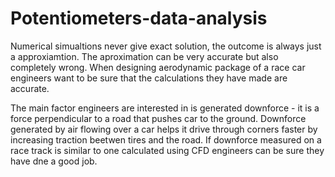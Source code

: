 # Potentiometers-data-analysis

Numerical simualtions never give exact solution, the outcome is always just a approxiamtion. The aproximation can be very accurate but also completely wrong. When designing aerodynamic package of a race car engineers want to be sure that the calculations they have made are accurate.

The main factor engineers are interested in is generated downforce - it is a force perpendicular to a road that pushes car to the ground. Downforce generated by air flowing over a car helps it drive through corners faster by increasing traction beetwen tires and the road. If downforce measured on a race track is similar to one calculated using CFD engineers can be sure they have dne a good job.
